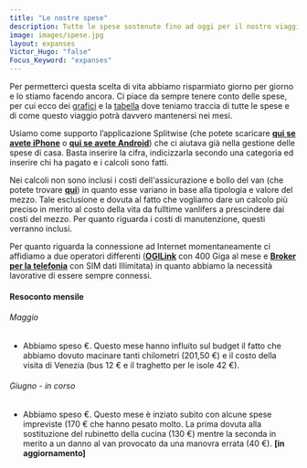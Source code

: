 ```yaml
---
title: "Le nostre spese"
description: Tutte le spese sostenute fino ad oggi per il nostro viaggio
image: images/spese.jpg
layout: expanses
Victor_Hugo: "false"
Focus_Keyword: "expanses"
---
```

Per permetterci questa scelta di vita abbiamo risparmiato giorno per giorno e lo stiamo facendo ancora. Ci piace da sempre tenere conto delle spese, per cui ecco dei [grafici](#chart) e la [tabella](#tblSpese) dove teniamo traccia di tutte le spese e di come questo viaggio potrà davvero mantenersi nei mesi.  


Usiamo come supporto l’applicazione Splitwise (che potete scaricare **[qui se avete iPhone](https://apps.apple.com/us/app/splitwise/id458023433)** o **[qui se avete Android](https://play.google.com/store/apps/details?id=com.Splitwise.SplitwiseMobile)**) che ci aiutava già nella gestione delle spese di casa. Basta inserire la cifra, indicizzarla secondo una categoria ed inserire chi ha pagato e i calcoli sono fatti.

Nei calcoli non sono inclusi i costi dell'assicurazione e bollo del van (che potete trovare **[qui](https://vandipety.it/van)**) in quanto esse variano in base alla tipologia e valore del mezzo. Tale esclusione e dovuta al fatto che vogliamo dare un calcolo più preciso in merito al costo della vita da fulltime vanlifers a prescindere dai costi del mezzo. Per quanto riguarda i costi di manutenzione, questi verranno inclusi.

Per quanto riguarda la connessione ad Internet momentaneamente ci affidiamo a due operatori differenti (**[OGILink](http://ogilink.it)** con 400 Giga al mese e **[Broker per la telefonia](https://www.brokerperlatelefonia.it)** con SIM dati Illimitata) in quanto abbiamo la necessità lavorative di essere sempre connessi. 

<!-- section break -->
#### Resoconto mensile

###### Maggio 

- Abbiamo speso <label id="totalmaggio"></label> €. Questo mese hanno influito sul budget il fatto che abbiamo dovuto macinare tanti chilometri (201,50 €) e il costo della visita di Venezia (bus 12 € e il traghetto per le isole 42 €).

###### Giugno - in corso 

- Abbiamo speso <label id="totalgiugno"></label> €. Questo mese è inziato subito con alcune spese impreviste (170 € che hanno pesato molto. La prima dovuta alla sostituzione del rubinetto della cucina (130 €) mentre la seconda in merito a un danno al van provocato da una manovra errata (40 €).
**[in aggiornamento]**